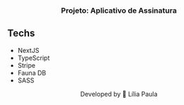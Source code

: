 
<h3 align="center"> Projeto: Aplicativo de Assinatura </h3>

<!-- <h2 align="center"></h2>

<h3 align="center">
  
</h3> -->

## Techs

- NextJS
- TypeScript
- Stripe
- Fauna DB
- SASS

<!-- <h3 align="center">
    APP: <a href="#" target="_blank">Visualizar aplicação<a>
</h3> -->

<p align="center"> Developed by 🍄 Lília Paula </p>
